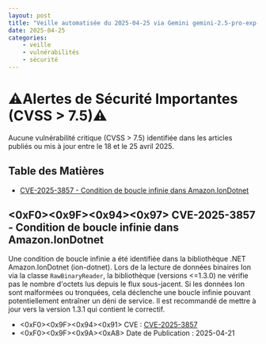 ```yaml
---
layout: post
title: "Veille automatisée du 2025-04-25 via Gemini gemini-2.5-pro-exp-03-25"
date: 2025-04-25
categories:
    - veille
    - vulnérabilités
    - sécurité
---
```

# ⚠️Alertes de Sécurité Importantes (CVSS > 7.5)⚠️
Aucune vulnérabilité critique (CVSS > 7.5) identifiée dans les articles publiés ou mis à jour entre le 18 et le 25 avril 2025.

## Table des Matières
*   [CVE-2025-3857 - Condition de boucle infinie dans Amazon.IonDotnet](#️-cve-2025-3857---condition-de-boucle-infinie-dans-amazoniondotnet)

## <0xF0><0x9F><0x94><0x97> CVE-2025-3857 - Condition de boucle infinie dans Amazon.IonDotnet
Une condition de boucle infinie a été identifiée dans la bibliothèque .NET Amazon.IonDotnet (ion-dotnet). Lors de la lecture de données binaires Ion via la classe `RawBinaryReader`, la bibliothèque (versions <=1.3.0) ne vérifie pas le nombre d'octets lus depuis le flux sous-jacent. Si les données Ion sont malformées ou tronquées, cela déclenche une boucle infinie pouvant potentiellement entraîner un déni de service. Il est recommandé de mettre à jour vers la version 1.3.1 qui contient le correctif.
*   <0xF0><0x9F><0x94><0x91> CVE : [CVE-2025-3857](https://www.cve.org/CVERecord?id=CVE-2025-3857)
*   <0xF0><0x9F><0x9A><0xA8> Date de Publication : 2025-04-21
